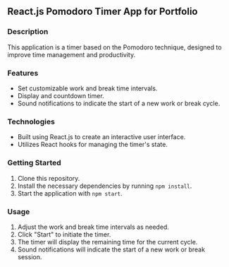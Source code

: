 ## React.js Pomodoro Timer App for Portfolio

### Description
This application is a timer based on the Pomodoro technique, designed to improve time management and productivity.

### Features
- Set customizable work and break time intervals.
- Display and countdown timer.
- Sound notifications to indicate the start of a new work or break cycle.

### Technologies
- Built using React.js to create an interactive user interface.
- Utilizes React hooks for managing the timer's state.

### Getting Started
1. Clone this repository.
2. Install the necessary dependencies by running `npm install`.
3. Start the application with `npm start`.

### Usage
1. Adjust the work and break time intervals as needed.
2. Click "Start" to initiate the timer.
3. The timer will display the remaining time for the current cycle.
4. Sound notifications will indicate the start of a new work or break session.
